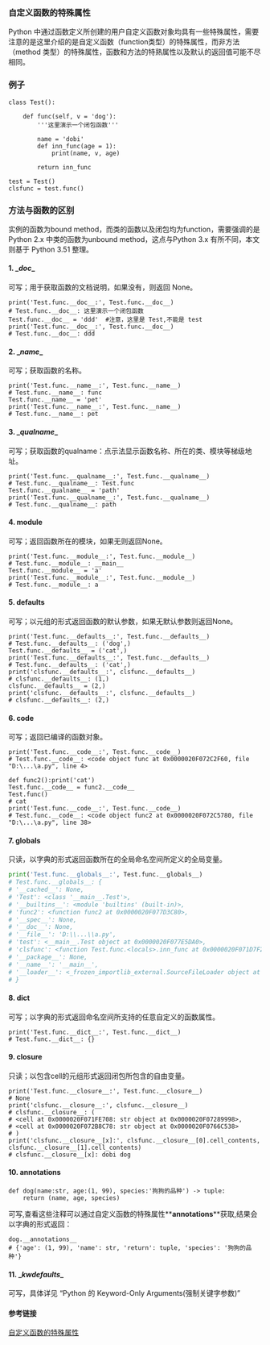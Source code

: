 ###  **自定义函数的特殊属性**

Python 中通过函数定义所创建的用户自定义函数对象均具有一些特殊属性，需要注意的是这里介绍的是自定义函数（function类型）的特殊属性，而非方法（method 类型）的特殊属性，函数和方法的特熟属性以及默认的返回值可能不尽相同。

### 例子
```
class Test():

    def func(self, v = 'dog'):
        '''这里演示一个闭包函数'''

        name = 'dobi'
        def inn_func(age = 1):
            print(name, v, age)

        return inn_func

test = Test()
clsfunc = test.func()
```

### **方法与函数的区别** 

实例的函数为bound method，而类的函数以及闭包均为function，需要强调的是 Python 2.x 中类的函数为unbound method，这点与Python 3.x 有所不同，本文则基于 Python 3.51 整理。

#### 1. \__doc__
可写；用于获取函数的文档说明，如果没有，则返回 None。
```
print('Test.func.__doc__:', Test.func.__doc__)
# Test.func.__doc__: 这里演示一个闭包函数
Test.func.__doc__ = 'ddd'  #注意，这里是 Test,不能是 test
print('Test.func.__doc__:', Test.func.__doc__)
# Test.func.__doc__: ddd
```
#### 2. \__name__
可写；获取函数的名称。
```
print('Test.func.__name__:', Test.func.__name__)
# Test.func.__name__: func
Test.func.__name__ = 'pet'
print('Test.func.__name__:', Test.func.__name__)
# Test.func.__name__: pet
```
#### 3. \__qualname__
可写；获取函数的qualname：点示法显示函数名称、所在的类、模块等梯级地址。
```
print('Test.func.__qualname__:', Test.func.__qualname__)
# Test.func.__qualname__: Test.func
Test.func.__qualname__ = 'path'
print('Test.func.__qualname__:', Test.func.__qualname__)
# Test.func.__qualname__: path
```
#### 4. **__module__**
可写；返回函数所在的模块，如果无则返回None。
```
print('Test.func.__module__:', Test.func.__module__)
# Test.func.__module__: __main__
Test.func.__module__ = 'a'
print('Test.func.__module__:', Test.func.__module__)
# Test.func.__module__: a
```
#### 5. **__defaults__**
可写；以元组的形式返回函数的默认参数，如果无默认参数则返回None。
```
print('Test.func.__defaults__:', Test.func.__defaults__)
# Test.func.__defaults__: ('dog',)
Test.func.__defaults__ = ('cat',)
print('Test.func.__defaults__:', Test.func.__defaults__)
# Test.func.__defaults__: ('cat',)
print('clsfunc.__defaults__:', clsfunc.__defaults__)
# clsfunc.__defaults__: (1,)
clsfunc.__defaults__ = (2,)
print('clsfunc.__defaults__:', clsfunc.__defaults__)
# clsfunc.__defaults__: (2,)
```
#### 6. **__code__**
可写；返回已编译的函数对象。
```
print('Test.func.__code__:', Test.func.__code__)
# Test.func.__code__: <code object func at 0x0000020F072C2F60, file "D:\...\a.py", line 4>

def func2():print('cat')
Test.func.__code__ = func2.__code__
Test.func()
# cat
print('Test.func.__code__:', Test.func.__code__)
# Test.func.__code__: <code object func2 at 0x0000020F072C5780, file "D:\...\a.py", line 38>
```
#### 7. **__globals__**
只读，以字典的形式返回函数所在的全局命名空间所定义的全局变量。
```python
print('Test.func.__globals__:', Test.func.__globals__)
# Test.func.__globals__: {
# '__cached__': None, 
# 'Test': <class '__main__.Test'>, 
# '__builtins__': <module 'builtins' (built-in)>, 
# 'func2': <function func2 at 0x0000020F077D3C80>, 
# '__spec__': None, 
# '__doc__': None, 
# '__file__': 'D:\\...\\a.py', 
# 'test': <__main__.Test object at 0x0000020F077E5DA0>, 
# 'clsfunc': <function Test.func.<locals>.inn_func at 0x0000020F071D7F28>, 
# '__package__': None, 
# '__name__': '__main__', 
# '__loader__': <_frozen_importlib_external.SourceFileLoader object at 0x0000020F07289828>
# }
```
#### 8. **__dict__**
可写；以字典的形式返回命名空间所支持的任意自定义的函数属性。
```
print('Test.func.__dict__:', Test.func.__dict__)
# Test.func.__dict__: {}
```
#### 9. **__closure__**
只读；以包含cell的元组形式返回闭包所包含的自由变量。
```
print('Test.func.__closure__:', Test.func.__closure__)
# None
print('clsfunc.__closure__:', clsfunc.__closure__)
# clsfunc.__closure__: (
# <cell at 0x0000020F071FE708: str object at 0x0000020F07289998>, 
# <cell at 0x0000020F072B8C78: str object at 0x0000020F0766C538>
# )
print('clsfunc.__closure__[x]:', clsfunc.__closure__[0].cell_contents, clsfunc.__closure__[1].cell_contents)
# clsfunc.__closure__[x]: dobi dog
```
#### 10. **__annotations__**
```
def dog(name:str, age:(1, 99), species:'狗狗的品种') -> tuple:
    return (name, age, species)
```
可写,查看这些注释可以通过自定义函数的特殊属性**__annotations__**获取,结果会以字典的形式返回：
```
dog.__annotations__
# {'age': (1, 99), 'name': str, 'return': tuple, 'species': '狗狗的品种'}
```

#### 11. \__kwdefaults__
可写，具体详见 “Python 的 Keyword-Only Arguments(强制关键字参数)”

#### 参考链接 
[自定义函数的特殊属性](https://segmentfault.com/a/1190000005685090)